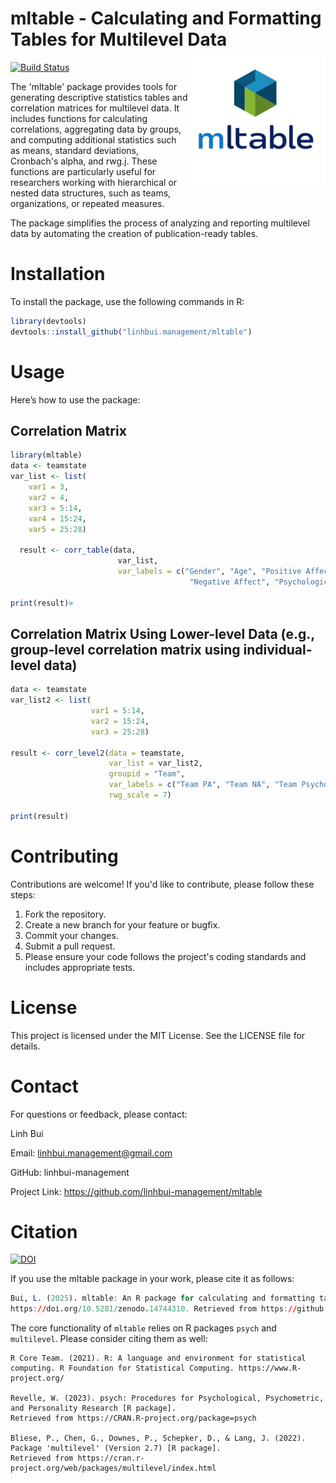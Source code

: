 # mltable - Calculating and Formatting Tables for Multilevel Data <img src="inst/logo_mltable.png" align="right" width="220"/>

[![Build Status](https://app.travis-ci.com/linhbui-management/mltable.svg?token=4VKpm7KznzmjKM9vcLMv&branch=main)](https://app.travis-ci.com/linhbui-management/mltable)

The 'mltable' package provides tools for generating descriptive statistics tables 
and correlation matrices for multilevel data. It includes functions for calculating 
correlations, aggregating data by groups, and computing additional statistics 
such as means, standard deviations, Cronbach's alpha, and rwg.j. 
These functions are particularly useful for researchers working with 
hierarchical or nested data structures, such as teams, organizations, or repeated 
measures. 

The package simplifies the process of analyzing and reporting multilevel 
data by automating the creation of publication-ready tables.
    
# Installation
To install the package, use the following commands in R:

```r
library(devtools)
devtools::install_github("linhbui.management/mltable")
```
# Usage
Here’s how to use the package:


## Correlation Matrix 

```r
library(mltable)
data <- teamstate
var_list <- list(
    var1 = 3,
    var2 = 4,
    var3 = 5:14,
    var4 = 15:24,
    var5 = 25:28)

  result <- corr_table(data,
                        var_list,
                        var_labels = c("Gender", "Age", "Positive Affect",
                                        "Negative Affect", "Psychological Safety"))

print(result)>
```

## Correlation Matrix Using Lower-level Data (e.g., group-level correlation matrix using individual-level data)

```r
data <- teamstate
var_list2 <- list(
                  var1 = 5:14,
                  var2 = 15:24,
                  var3 = 25:28)

result <- corr_level2(data = teamstate,
                      var_list = var_list2,
                      groupid = "Team",
                      var_labels = c("Team PA", "Team NA", "Team Psychological Safety"),
                      rwg_scale = 7)

print(result)
```

# Contributing
Contributions are welcome! If you'd like to contribute, please follow these steps:

1. Fork the repository.
2. Create a new branch for your feature or bugfix.
3. Commit your changes.
4. Submit a pull request.
5. Please ensure your code follows the project's coding standards and includes appropriate tests.

# License
This project is licensed under the MIT License. See the LICENSE file for details.

# Contact
For questions or feedback, please contact:

Linh Bui

Email: linhbui.management@gmail.com

GitHub: linhbui-management

Project Link: https://github.com/linhbui-management/mltable

# Citation

[![DOI](https://zenodo.org/badge/DOI/10.5281/zenodo.14744310.svg)](https://doi.org/10.5281/zenodo.14744310)

If you use the mltable package in your work, please cite it as follows:

```r
Bui, L. (2025). mltable: An R package for calculating and formatting tables for multilevel data.
https://doi.org/10.5281/zenodo.14744310. Retrieved from https://github.com/linhbui-management/mltable.git
```

The core functionality of `mltable` relies on R packages `psych` and `multilevel`. 
Please consider citing them as well:

```
R Core Team. (2021). R: A language and environment for statistical computing. R Foundation for Statistical Computing. https://www.R-project.org/

Revelle, W. (2023). psych: Procedures for Psychological, Psychometric, and Personality Research [R package]. 
Retrieved from https://CRAN.R-project.org/package=psych

Bliese, P., Chen, G., Downes, P., Schepker, D., & Lang, J. (2022). Package 'multilevel' (Version 2.7) [R package]. 
Retrieved from https://cran.r-project.org/web/packages/multilevel/index.html
```


